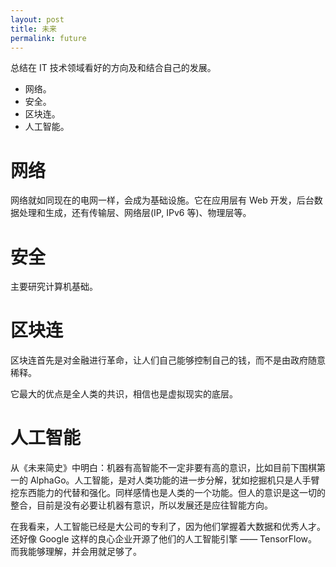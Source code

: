 ```yaml
---
layout: post
title: 未来
permalink: future
---
```


总结在 IT 技术领域看好的方向及和结合自己的发展。

- 网络。
- 安全。
- 区块连。
- 人工智能。

# 网络
网络就如同现在的电网一样，会成为基础设施。它在应用层有 Web 开发，后台数据处理和生成，还有传输层、网络层(IP, IPv6 等)、物理层等。


# 安全
主要研究计算机基础。


# 区块连
区块连首先是对金融进行革命，让人们自己能够控制自己的钱，而不是由政府随意稀释。

它最大的优点是全人类的共识，相信也是虚拟现实的底层。


# 人工智能
从《未来简史》中明白：机器有高智能不一定非要有高的意识，比如目前下围棋第一的 AlphaGo。人工智能，是对人类功能的进一步分解，犹如挖掘机只是人手臂挖东西能力的代替和强化。同样感情也是人类的一个功能。但人的意识是这一切的整合，目前是没有必要让机器有意识，所以发展还是应往智能方向。

在我看来，人工智能已经是大公司的专利了，因为他们掌握着大数据和优秀人才。还好像 Google 这样的良心企业开源了他们的人工智能引擎 —— TensorFlow。而我能够理解，并会用就足够了。
